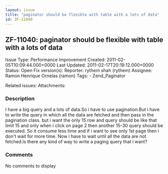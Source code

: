 ```yaml
---
layout: issue
title: "paginator should be flexible with table with a lots of data"
id: ZF-11040
---
```


ZF-11040: paginator should be flexible with table with a lots of data
---------------------------------------------------------------------

 Issue Type: Performance Improvement Created: 2011-02-05T10:09:44.000+0000 Last Updated: 2011-02-17T20:19:12.000+0000 Status: Open Fix version(s): 
 Reporter:  rythem shah (rythem)  Assignee:  Ramon Henrique Ornelas (ramon)  Tags: - Zend\_Paginator
 
 Related issues: 
 Attachments: 
### Description

I have a big query and a lots of data.So i have to use pagination.But i have to write the query in which all the data are fetched and then pass in the pagination class. but i want the only 15 row and query should be like that limit 15 and only when i click on page 2 then another 15-30 query should be executed. So it consume less time and if i want to see only 1st page then i don't wait for more time. Now i have to wait until all the data are not fetched.Is there any kind of way to write a paging query that i want?

 

 

### Comments

No comments to display